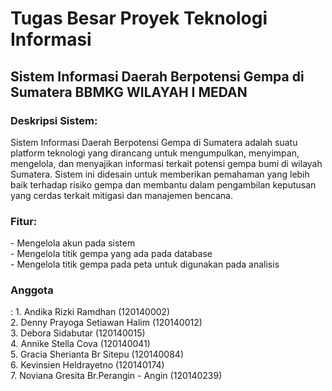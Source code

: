<h1>Tugas Besar Proyek Teknologi Informasi</h1>
<h2>Sistem Informasi Daerah Berpotensi Gempa di Sumatera BBMKG WILAYAH I MEDAN</h3>

<h3>Deskripsi Sistem:</h3>
Sistem Informasi Daerah Berpotensi Gempa di Sumatera adalah suatu platform teknologi yang dirancang untuk mengumpulkan, menyimpan, mengelola, dan menyajikan informasi terkait potensi gempa bumi di wilayah Sumatera. Sistem ini didesain untuk memberikan pemahaman yang lebih baik terhadap risiko gempa dan membantu dalam pengambilan keputusan yang cerdas terkait mitigasi dan manajemen bencana.

<h3>Fitur:</h3>
- Mengelola akun pada sistem<br>
- Mengelola titik gempa yang ada pada database<br>
- Mengelola titik gempa pada peta untuk digunakan pada analisis

<h3>Anggota</h3>:
1. Andika Rizki Ramdhan (120140002)<br>
2. Denny Prayoga Setiawan Halim (120140012)<br>
3. Debora Sidabutar (120140015)<br>
4. Annike Stella Cova (120140041)<br>
5. Gracia Sherianta Br Sitepu (120140084)<br>
6. Kevinsien Heldrayetno (120140174)<br>
7. Noviana Gresita Br.Perangin - Angin (120140239)
